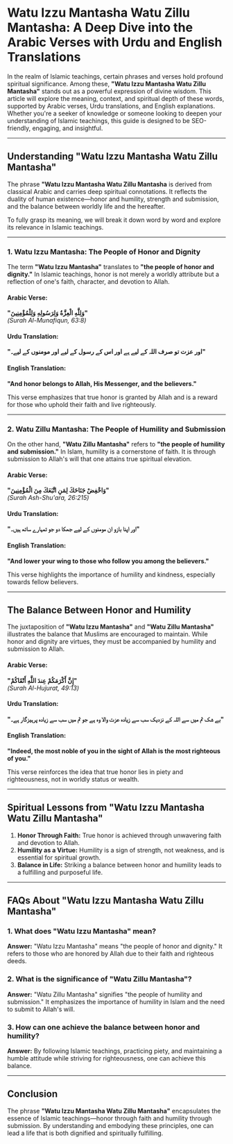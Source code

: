 
# Watu Izzu Mantasha Watu Zillu Mantasha: A Deep Dive into the Arabic Verses with Urdu and English Translations  

In the realm of Islamic teachings, certain phrases and verses hold profound spiritual significance. Among these, **"Watu Izzu Mantasha Watu Zillu Mantasha"** stands out as a powerful expression of divine wisdom. This article will explore the meaning, context, and spiritual depth of these words, supported by Arabic verses, Urdu translations, and English explanations. Whether you're a seeker of knowledge or someone looking to deepen your understanding of Islamic teachings, this guide is designed to be SEO-friendly, engaging, and insightful.  

---

## Understanding "Watu Izzu Mantasha Watu Zillu Mantasha"  

The phrase **"Watu Izzu Mantasha Watu Zillu Mantasha** is derived from classical Arabic and carries deep spiritual connotations. It reflects the duality of human existence—honor and humility, strength and submission, and the balance between worldly life and the hereafter.  

To fully grasp its meaning, we will break it down word by word and explore its relevance in Islamic teachings.  

---

### 1. **Watu Izzu Mantasha: The People of Honor and Dignity**  

The term **"Watu Izzu Mantasha"** translates to **"the people of honor and dignity."** In Islamic teachings, honor is not merely a worldly attribute but a reflection of one's faith, character, and devotion to Allah.  

#### Arabic Verse:  
**"وَلِلَّهِ الْعِزَّةُ وَلِرَسُولِهِ وَلِلْمُؤْمِنِينَ"**  
*(Surah Al-Munafiqun, 63:8)*  

#### Urdu Translation:  
**"اور عزت تو صرف اللہ کے لیے ہے اور اس کے رسول کے لیے اور مومنوں کے لیے۔"**  

#### English Translation:  
**"And honor belongs to Allah, His Messenger, and the believers."**  

This verse emphasizes that true honor is granted by Allah and is a reward for those who uphold their faith and live righteously.  

---

### 2. **Watu Zillu Mantasha: The People of Humility and Submission**  

On the other hand, **"Watu Zillu Mantasha"** refers to **"the people of humility and submission."** In Islam, humility is a cornerstone of faith. It is through submission to Allah's will that one attains true spiritual elevation.  

#### Arabic Verse:  
**"وَاخْفِضْ جَنَاحَكَ لِمَنِ اتَّبَعَكَ مِنَ الْمُؤْمِنِينَ"**  
*(Surah Ash-Shu'ara, 26:215)*  

#### Urdu Translation:  
**"اور اپنا بازو ان مومنوں کے لیے جھکا دو جو تمہارے ساتھ ہیں۔"**  

#### English Translation:  
**"And lower your wing to those who follow you among the believers."**  

This verse highlights the importance of humility and kindness, especially towards fellow believers.  

---

## The Balance Between Honor and Humility  

The juxtaposition of **"Watu Izzu Mantasha"** and **"Watu Zillu Mantasha"** illustrates the balance that Muslims are encouraged to maintain. While honor and dignity are virtues, they must be accompanied by humility and submission to Allah.  

#### Arabic Verse:  
**"إِنَّ أَكْرَمَكُمْ عِندَ اللَّهِ أَتْقَاكُمْ"**  
*(Surah Al-Hujurat, 49:13)*  

#### Urdu Translation:  
**"بے شک تم میں سے اللہ کے نزدیک سب سے زیادہ عزت والا وہ ہے جو تم میں سب سے زیادہ پرہیزگار ہے۔"**  

#### English Translation:  
**"Indeed, the most noble of you in the sight of Allah is the most righteous of you."**  

This verse reinforces the idea that true honor lies in piety and righteousness, not in worldly status or wealth.  

---

## Spiritual Lessons from "Watu Izzu Mantasha Watu Zillu Mantasha"  

1. **Honor Through Faith:** True honor is achieved through unwavering faith and devotion to Allah.  
2. **Humility as a Virtue:** Humility is a sign of strength, not weakness, and is essential for spiritual growth.  
3. **Balance in Life:** Striking a balance between honor and humility leads to a fulfilling and purposeful life.  

---

## FAQs About "Watu Izzu Mantasha Watu Zillu Mantasha"  

### 1. What does "Watu Izzu Mantasha" mean?  
**Answer:** "Watu Izzu Mantasha" means "the people of honor and dignity." It refers to those who are honored by Allah due to their faith and righteous deeds.  

### 2. What is the significance of "Watu Zillu Mantasha"?  
**Answer:** "Watu Zillu Mantasha" signifies "the people of humility and submission." It emphasizes the importance of humility in Islam and the need to submit to Allah's will.  

### 3. How can one achieve the balance between honor and humility?  
**Answer:** By following Islamic teachings, practicing piety, and maintaining a humble attitude while striving for righteousness, one can achieve this balance.  

---

## Conclusion  

The phrase **"Watu Izzu Mantasha Watu Zillu Mantasha"** encapsulates the essence of Islamic teachings—honor through faith and humility through submission. By understanding and embodying these principles, one can lead a life that is both dignified and spiritually fulfilling.
